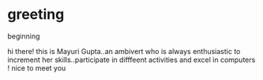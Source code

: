 # greeting
beginning

hi there!
this is Mayuri Gupta..an ambivert
who is always enthusiastic to increment her skills..participate in difffeent activities
and excel in computers !
nice to meet you
